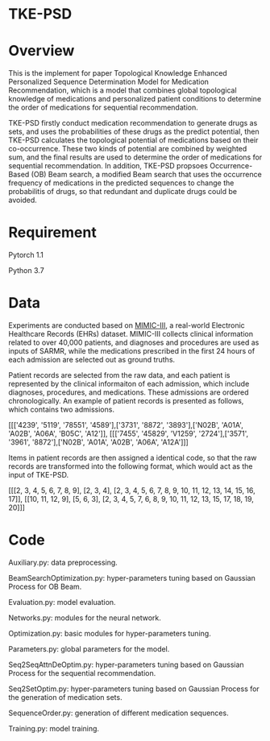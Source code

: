 # TKE-PSD

# Overview

This is the implement for paper Topological Knowledge Enhanced Personalized Sequence Determination Model for Medication Recommendation, which is a model that combines global topological knowledge of medications and personalized patient conditions to determine the order of medications for sequential recommendation.

TKE-PSD firstly conduct medication recommendation to generate drugs as sets, and uses the probabilities of these drugs as the predict potential, then TKE-PSD calculates the topological potential of medications based on their co-occurrence. These two kinds of potential are combined by weighted sum, and the final results are used to determine the order of medications for sequential recommendation. In addition, TKE-PSD propsoes Occurrence-Based (OB) Beam search, a modified Beam search that uses the occurrence frequency of medications in the predicted sequences to change the probabilitis of drugs, so that redundant and duplicate drugs could be avoided.

# Requirement

Pytorch 1.1

Python 3.7

# Data

Experiments are conducted based on [MIMIC-III](https://mimic.physionet.org), a real-world Electronic Healthcare Records (EHRs) dataset. MIMIC-III collects clinical information related to over 40,000 patients, and diagnoses and procedures are used as inputs of SARMR, while the medications prescribed in the first 24 hours of each admission are selected out as ground truths.

Patient records are selected from the raw data, and each patient is represented by the clinical informaiton of each admission, which include diagnoses, procedures, and medications. These admissions are ordered chronologically. An example of patient records is presented as follows, which contains two admissions.

\[\[\['4239', '5119', '78551', '4589'\],\['3731', '8872', '3893'\],\['N02B', 'A01A', 'A02B', 'A06A', 'B05C', 'A12'\]\],
\[\[\['7455', '45829', 'V1259', '2724'\],\['3571', '3961', '8872'\],\['N02B', 'A01A', 'A02B', 'A06A', 'A12A'\]\]\]

Items in patient records are then assigned a identical code, so that the raw records are transformed into the following format, which would act as the input of TKE-PSD.

\[\[\[2, 3, 4, 5, 6, 7, 8, 9\], \[2, 3, 4\], \[2, 3, 4, 5, 6, 7, 8, 9, 10, 11, 12, 13, 14, 15, 16, 17\]\],
\[\[10, 11, 12, 9\], \[5, 6, 3\], \[2, 3, 4, 5, 7, 6, 8, 9, 10, 11, 12, 13, 15, 17, 18, 19, 20\]\]\]


# Code

Auxiliary.py: data preprocessing.

BeamSearchOptimization.py: hyper-parameters tuning based on Gaussian Process for OB Beam.

Evaluation.py: model evaluation.

Networks.py: modules for the neural network.

Optimization.py: basic modules for hyper-parameters tuning.

Parameters.py: global parameters for the model.

Seq2SeqAttnDeOptim.py: hyper-parameters tuning based on Gaussian Process for the sequential recommendation.

Seq2SetOptim.py: hyper-parameters tuning based on Gaussian Process for the generation of medication sets.

SequenceOrder.py: generation of different medication sequences.

Training.py: model training.
